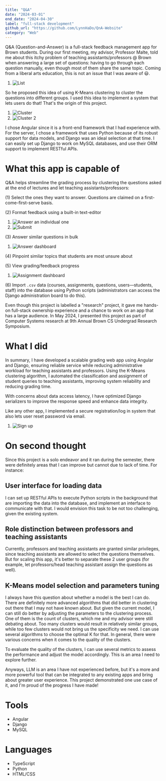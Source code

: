 ```yaml
---
title: "Q&A"
date: "2024-03-01"
end_date: "2024-04-30"
label: "full-stack development"
github_url: "https://github.com/LynnHaDo/QnA-Website"
category: "Web"
---
```


Q&A (Question-and-Answer) is a full-stack feedback management app for Brown students. During our first meeting, my advisor, Professor Malte, told me about this itchy problem of teaching assistants/professors @ Brown when answering a large set of questions: having to go through each question manually, even though most of them share the same topic. Coming from a liberal arts education, this is not an issue that I was aware of 😃.

1. ![List](/projects/question-and-answer/list-questions.png)

So he proposed this idea of using K-Means clustering to cluster the questions into different groups. I used this idea to implement a system that lets users do that! That's the origin of this project.

1. ![Cluster](/projects/question-and-answer/clusters.png)
2. ![Cluster 2](/projects/question-and-answer/clusters-2.png)

I chose Angular since it is a front-end framework that I had experience with. For the server, I chose a framework that uses Python because of its robust support for data models, and Django was an ideal selection at that time. I can easily set up Django to work on MySQL databases, and use their ORM support to implement RESTful APIs. 

# What this app is capable of

Q&A helps streamline the grading process by clustering the questions asked at the end of lectures and let teaching assistants/professors: 

(1) Select the ones they want to answer. Questions are claimed on a first-come-first-serve basis.

(2) Format feedback using a built-in text-editor

1. ![Answer an individual one](/projects/question-and-answer/answer.png)
2. ![Submit](/projects/question-and-answer/submit-answer.png)

(3) Answer similar questions in bulk

1. ![Answer dashboard](/projects/question-and-answer/answer-in-bulk.png)

(4) Pinpoint similar topics that students are most unsure about

(5) View grading/feedback progress

1. ![Assignment dashboard](/projects/question-and-answer/assignment-dashboard.png)

(6) Import `.csv` data (courses, assignments, questions, users—students, staff) into the database using Python scripts (administrators can access the Django administration board to do this).

Even though this project is labelled a "research" project, it gave me hands-on full-stack ownership experience and a chance to work on an app that has a large audience. In May 2024, I presented this project as part of Computer Systems research at 9th Annual Brown CS Undergrad Research Symposium.

# What I did 

In summary, I have developed a scalable grading web app using Angular and Django, ensuring reliable service while reducing administrative workload for teaching assistants and professors. Using the K-Means clustering algorithm, I automated the classification and assignment of student queries to teaching assistants, improving system reliability and reducing grading time.

With concerns about data access latency, I have optimized Django serializers to improve the response speed and enhance data integrity.

Like any other app, I implemented a secure registration/log in system that also lets user reset password via email. 

1. ![Sign up](/projects/question-and-answer/sign-up.png)

# On second thought

Since this project is a solo endeavor and it ran during the semester, there were definitely areas that I can improve but cannot due to lack of time. For instance:

## User interface for loading data

I can set up RESTful APIs to execute Python scripts in the background that are importing the data into the database, and implement an interface to communicate with that. I would envision this task to be not too challenging, given the existing system.

## Role distinction between professors and teaching assistants

Currently, professors and teaching assistants are granted similar privileges, since teaching assistants are allowed to select the questions themselves. But for scaling this app, it's better to separate these 2 user groups (for example, let professors/head teaching assistant assign the questions as well). 

## K-Means model selection and parameters tuning

I always have this question about whether a model is the best I can do. There are definitely more advanced algorithms that did better in clustering out there that I may not have known about. But given the current model, I can still do better by adjusting the parameters to the clustering process. One of them is the count of clusters, which me and my advisor were still debating about. Too many clusters would result in relatively similar groups, while too few clusters would not bring us the specificity we need. I can use several algorithms to choose the optimal K for that. In general, there were various concerns when it comes to the quality of the clusters. 

To evaluate the quality of the clusters, I can use several metrics to assess the performance and adjust the model accordingly. This is an area I need to explore further. 

Anyways, LLM is an area I have not experienced before, but it's a more and more powerful tool that can be integrated to any existing apps and bring about greater user experience. This project demonstrated one use case of it, and I'm proud of the progress I have made! 

# Tools

- Angular
- Django
- MySQL

# Languages

- TypeScript
- Python
- HTML/CSS